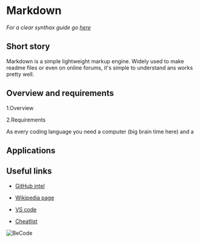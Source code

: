   Markdown   
=========== 

 *For a clear synthax guide go [here](#markdown2)*

## Short story

Markdown is a simple lightweight markup engine.
Widely used to make readme files or even on online forums, it's simple to understand ans works pretty well.

## Overview and requirements
 1.Overview

 2.Requirements

As every coding language you need a computer (big brain time here) and a 
## Applications

## 

## Useful links 

* [GitHub intel](https://github.com/adam-p/markdown-here/wiki/Markdown-Cheatsheet)

* [Wikipedia page](https://en.wikipedia.org/wiki/Markdown)

* [VS code](https://code.visualstudio.com/)

* [Cheatlist](https://www.youtube.com/watch?v=dQw4w9WgXcQ)


 ![BeCode](https://becode.org/app/uploads/2020/03/bc_mailsign_seal.png)
 